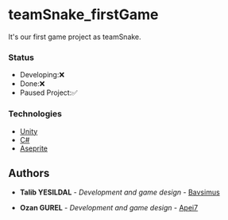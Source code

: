 # teamSnake_firstGame

It's our first game project as teamSnake.

### Status
- Developing:❌
- Done:❌
- Paused Project:✅

### Technologies
 
- [Unity](https://unity.com/)
- [C#](https://learn.microsoft.com/en-us/dotnet/csharp/)
- [Aseprite](https://www.aseprite.org/)

## Authors

  - **Talib YESILDAL** - *Development and game design* -
    [Bavsimus](https://github.com/Bavsimus)

  - **Ozan GUREL** - *Development and game design* -
    [Apei7](https://github.com/Apei7)
